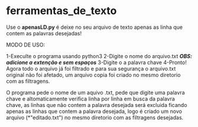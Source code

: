 # ferramentas_de_texto

Use o **apenasLD.py** é deixe no seu arquivo de texto apenas as linha que contem as palavras desejadas!

MODO DE USO:

1-Execulte o programa usando python3 
2-Digite o nome do arquivo.txt        ***OBS: adicione a extenção e sem espaços***
3-Digite o a palavra chave
4-Pronto! Agora todo o arquivo já foi filtrado e para sua segurança o arquivo.txt original não foi afetado, um arquivo copia foi criado no mesmo diretorio com as filtragens.

O programa pede o nome de um aquivo .txt, pede que digite uma palavra chave e altomaticamente verifica linha por linha em busca da palavra chave, as linhas que não contem a palavra desejada será excluida ficando apenas as linhas que contem a palavra desejada, logo é criado um novo arquivo (*"editado.txt") no mesmo diretorio com as filtragens desejadas.
